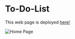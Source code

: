 # To-Do-List

This web page is deployed [here!](https://tusharjustdoit.netlify.app/)

![Home Page](https://user-images.githubusercontent.com/61280281/84418984-928a4200-ac35-11ea-977e-47f289f068a3.png)
